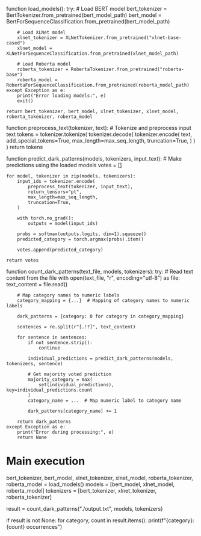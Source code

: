 function load_models():
    try:
        # Load BERT model
        bert_tokenizer = BertTokenizer.from_pretrained(bert_model_path)
        bert_model = BertForSequenceClassification.from_pretrained(bert_model_path)

        # Load XLNet model
        xlnet_tokenizer = XLNetTokenizer.from_pretrained("xlnet-base-cased")
        xlnet_model = XLNetForSequenceClassification.from_pretrained(xlnet_model_path)

        # Load Roberta model
        roberta_tokenizer = RobertaTokenizer.from_pretrained("roberta-base")
        roberta_model = RobertaForSequenceClassification.from_pretrained(roberta_model_path)
    except Exception as e:
        print("Error loading models:", e)
        exit()

    return bert_tokenizer, bert_model, xlnet_tokenizer, xlnet_model, roberta_tokenizer, roberta_model

function preprocess_text(tokenizer, text):
    # Tokenize and preprocess input text
    tokens = tokenizer.tokenize(
        tokenizer.decode(
            tokenizer.encode(
                text,
                add_special_tokens=True,
                max_length=max_seq_length,
                truncation=True,
            )
        )
    )
    return tokens

function predict_dark_patterns(models, tokenizers, input_text):
    # Make predictions using the loaded models
    votes = []

    for model, tokenizer in zip(models, tokenizers):
        input_ids = tokenizer.encode(
            preprocess_text(tokenizer, input_text),
            return_tensors="pt",
            max_length=max_seq_length,
            truncation=True,
        )

        with torch.no_grad():
            outputs = model(input_ids)

        probs = softmax(outputs.logits, dim=1).squeeze()
        predicted_category = torch.argmax(probs).item()

        votes.append(predicted_category)

    return votes

function count_dark_patterns(text_file, models, tokenizers):
    try:
        # Read text content from the file
        with open(text_file, "r", encoding="utf-8") as file:
            text_content = file.read()

        # Map category names to numeric labels
        category_mapping = {...}  # Mapping of category names to numeric labels

        dark_patterns = {category: 0 for category in category_mapping}

        sentences = re.split(r"[.!?]", text_content)

        for sentence in sentences:
            if not sentence.strip():
                continue

            individual_predictions = predict_dark_patterns(models, tokenizers, sentence)

            # Get majority voted prediction
            majority_category = max(
                set(individual_predictions), key=individual_predictions.count
            )
            category_name = ...  # Map numeric label to category name

            dark_patterns[category_name] += 1

        return dark_patterns
    except Exception as e:
        print("Error during processing:", e)
        return None

# Main execution
bert_tokenizer, bert_model, xlnet_tokenizer, xlnet_model, roberta_tokenizer, roberta_model = load_models()
models = [bert_model, xlnet_model, roberta_model]
tokenizers = [bert_tokenizer, xlnet_tokenizer, roberta_tokenizer]

result = count_dark_patterns("./output.txt", models, tokenizers)

if result is not None:
    for category, count in result.items():
        print(f"{category}: {count} occurrences")
